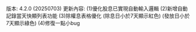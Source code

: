 版本: 4.2.0 (20250703)
更新內容: 
(1)優化股息已實現自動輸入邏輯
(2)新增自動記錄當天快顯列表功能
(3)除權息表格優化
    (除息日小於7天顯示紅色)
    (發放日小於7天顯示綠色)
(4)修復一點小bug